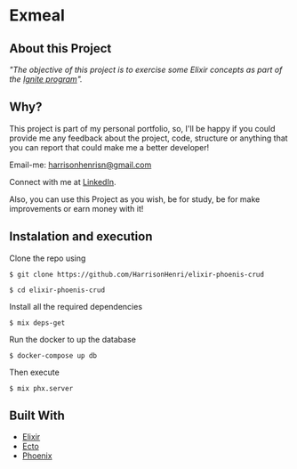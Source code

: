 # Exmeal

## About this Project

_"The objective of this project is to exercise some Elixir concepts as part of the [Ignite program](https://rocketseat.com.br/ignite)"._

## Why?

This project is part of my personal portfolio, so, I'll be happy if you could provide me any feedback about the project, code, structure or anything that you can report that could make me a better developer!

Email-me: harrisonhenrisn@gmail.com

Connect with me at [LinkedIn](https://linkedin.com/in/harrison-henri-dos-santos-nascimento).

Also, you can use this Project as you wish, be for study, be for make improvements or earn money with it!

## Instalation and execution

Clone the repo using

```
$ git clone https://github.com/HarrisonHenri/elixir-phoenis-crud
```

```
$ cd elixir-phoenis-crud
```

Install all the required dependencies

```
$ mix deps-get
```

Run the docker to up the database

```
$ docker-compose up db
```

Then execute

```
$ mix phx.server
```

## Built With

- [Elixir](https://elixir-lang.org/)
- [Ecto](https://hexdocs.pm/ecto/Ecto.html)
- [Phoenix](https://www.phoenixframework.org/)
